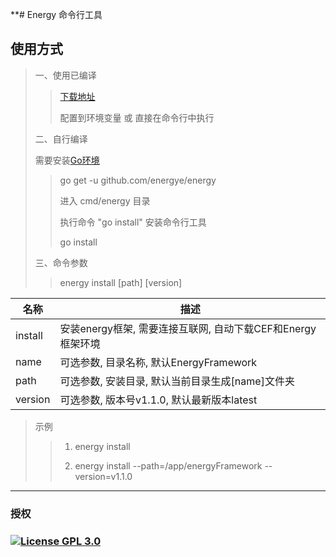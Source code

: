 **# Energy 命令行工具

## 使用方式
> 一、使用已编译
>
>> [下载地址]()
>>
>> 配置到环境变量 或 直接在命令行中执行
> 
> 二、自行编译
>
> 需要安装[Go环境]()
>>go get -u github.com/energye/energy
>>
>> 进入 cmd/energy 目录
>> 
>> 执行命令 "go install" 安装命令行工具
>> 
>> go install
>>
>
> 三、命令参数
> 
>> energy install [path] [version]
>>

| 名称      | 描述                                      |
|---------|-----------------------------------------|
| install | 安装energy框架, 需要连接互联网, 自动下载CEF和Energy框架环境 |
| name    | 可选参数, 目录名称, 默认EnergyFramework                 |
| path    | 可选参数, 安装目录, 默认当前目录生成[name]文件夹           |
| version | 可选参数, 版本号v1.1.0, 默认最新版本latest           |

>示例
>> 1. energy install
>>
>> 2. energy install --path=/app/energyFramework --version=v1.1.0

----
### 授权
### [![License GPL 3.0](https://img.shields.io/badge/License%20GPL3.0-green)](https://opensource.org/licenses/GPL-3.0)
